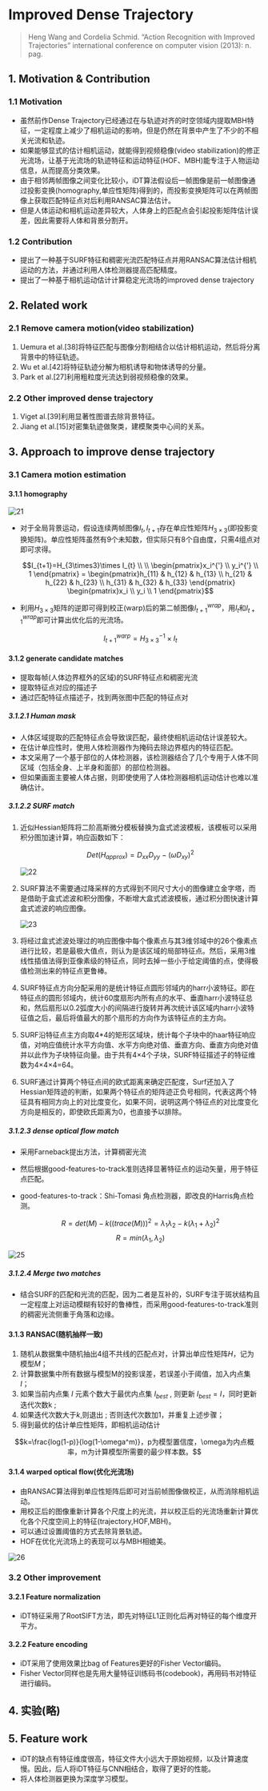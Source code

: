 # Improved Dense Trajectory

> Heng Wang and Cordelia Schmid. “Action Recognition with Improved Trajectories” international conference on computer vision (2013): n. pag.

## 1. Motivation & Contribution

### 1.1 Motivation

- 虽然前作Dense Trajectory已经通过在与轨迹对齐的时空领域内提取MBH特征，一定程度上减少了相机运动的影响，但是仍然在背景中产生了不少的不相关光流和轨迹。
- 如果能够显式的估计相机运动，就能得到视频稳像(video stabilization)的修正光流场，让基于光流场的轨迹特征和运动特征(HOF、MBH)能专注于人物运动信息，从而提高分类效果。
- 由于相邻两帧图像之间变化比较小，iDT算法假设后一帧图像是前一帧图像通过投影变换(homography,单应性矩阵)得到的，而投影变换矩阵可以在两帧图像上获取匹配特征点对后利用RANSAC算法估计。
- 但是人体运动和相机运动差异较大，人体身上的匹配点会引起投影矩阵估计误差，因此需要将人体和背景分割开。

### 1.2 Contribution

- 提出了一种基于SURF特征和稠密光流匹配特征点并用RANSAC算法估计相机运动的方法，并通过利用人体检测器提高匹配精度。
- 提出了一种基于相机运动估计计算稳定光流场的improved dense trajectory

## 2. Related work

### 2.1 Remove camera motion(video stabilization)

1. Uemura et al.[38]将特征匹配与图像分割相结合以估计相机运动，然后将分离背景中的特征轨迹。
2. Wu et al.[42]将特征轨迹分解为相机诱导和物体诱导的分量。
3. Park et al.[27]利用粗粒度光流达到弱视频稳像的效果。

### 2.2 Other improved dense trajectory

1. Viget al.[39]利用显著性图谱去除背景特征。
2. Jiang et al.[15]对密集轨迹做聚类，建模聚类中心间的关系。

## 3. Approach to improve dense trajectory

### 3.1 Camera motion estimation

#### 3.1.1 homography

![21](images/21.png)

- 对于全局背景运动，假设连续两帧图像$I_{t},I_{t+1}$存在单应性矩阵$H_{3\times3}$(即投影变换矩阵)。单应性矩阵虽然有9个未知数，但实际只有8个自由度，只需4组点对即可求得。

    $$I_{t+1}=H_{3\times3}\times I_{t} \\
    \\
    \begin{pmatrix}x_i^{'} \\ y_i^{'} \\ 1 \end{pmatrix} = \begin{pmatrix}h_{11} & h_{12} & h_{13} \\ h_{21} & h_{22} & h_{23} \\ h_{31} & h_{32} & h_{33} \end{pmatrix} \begin{pmatrix}x_i \\ y_i \\ 1 \end{pmatrix}$$
- 利用$H_{3\times3}$矩阵的逆即可得到校正(warp)后的第二帧图像$I_{t+1}^{wrap}$，用$I_{t}$和$I_{t+1}^{wrap}$即可计算出优化后的光流场。

    $$      I_{t+1}^{warp}=H^{-1}_{3\times3}\times I_{t}    $$

#### 3.1.2 generate candidate matches

- 提取每帧(人体边界框外的区域)的SURF特征点和稠密光流
- 提取特征点对应的描述子
- 通过匹配特征点描述子，找到两张图中匹配的特征点对

##### 3.1.2.1 Human mask

- 人体区域提取的匹配特征点会导致误匹配，最终使相机运动估计误差较大。
- 在估计单应性时，使用人体检测器作为掩码去除边界框内的特征匹配。
- 本文采用了一个基于部位的人体检测器，该检测器结合了几个专用于人体不同区域（包括全身、上半身和面部）的部位检测器。
- 但如果画面主要被人体占据，则即使使用了人体检测器相机运动估计也难以准确估计。

##### 3.1.2.2 SURF match

1. 近似Hessian矩阵将二阶高斯微分模板替换为盒式滤波模板，该模板可以采用积分图加速计算，响应函数如下：

    $$Det(H_{approx})=D_{xx}D_{yy}-(\omega D_{xy})^{2} $$

    ![22](images/22.png)

2. SURF算法不需要通过降采样的方式得到不同尺寸大小的图像建立金字塔，而是借助于盒式滤波和积分图像，不断增大盒式滤波模板，通过积分图快速计算盒式滤波的响应图像。

    ![23](images/23.png)

3. 将经过盒式滤波处理过的响应图像中每个像素点与其3维邻域中的26个像素点进行比较，若是最极大值点，则认为是该区域的局部特征点。然后，采用3维线性插值法得到亚像素级的特征点，同时去掉一些小于给定阈值的点，使得极值检测出来的特征点更鲁棒。
4. SURF特征点方向分配采用的是统计特征点圆形邻域内的harr小波特征。即在特征点的圆形邻域内，统计60度扇形内所有点的水平、垂直harr小波特征总和，然后扇形以0.2弧度大小的间隔进行旋转并再次统计该区域内harr小波特征值之后，最后将值最大的那个扇形的方向作为该特征点的主方向。
5. SURF沿特征点主方向取4*4的矩形区域块，统计每个子块中的haar特征响应值，对响应值统计水平方向值、水平方向绝对值、垂直方向、垂直方向绝对值并以此作为子块特征向量。由于共有4×4个子块，SURF特征描述子的特征维数为4×4×4=64。
6. SURF通过计算两个特征点间的欧式距离来确定匹配度，Surf还加入了Hessian矩阵迹的判断，如果两个特征点的矩阵迹正负号相同，代表这两个特征具有相同方向上的对比度变化，如果不同，说明这两个特征点的对比度变化方向是相反的，即使欧氏距离为0，也直接予以排除。

##### 3.1.2.3 dense optical flow match

- 采用Farneback提出方法，计算稠密光流
- 然后根据good-features-to-track准则选择显著特征点的运动矢量，用于特征点匹配。
- good-features-to-track：Shi-Tomasi 角点检测器，即改良的Harris角点检测。

    $$R=det(M)-k((trace(M)))^2=\lambda_1\lambda_2-k(\lambda_1+\lambda_2)^2 $$ $$ R=min(\lambda_1,\lambda_2) $$

![25](images/25.png)

##### 3.1.2.4 Merge two matches

- 结合SURF的匹配和光流的匹配，因为二者是互补的，SURF专注于斑状结构且一定程度上对运动模糊有较好的鲁棒性，而采用good-features-to-track准则的稠密光流侧重于角落和边缘。

#### 3.1.3 RANSAC(随机抽样一致)

1. 随机从数据集中随机抽出4组不共线的匹配点对，计算出单应性矩阵$H$，记为模型$M$；
2. 计算数据集中所有数据与模型M的投影误差，若误差小于阈值，加入内点集 $I$；
3. 如果当前内点集 $I$ 元素个数大于最优内点集 $I_{best}$ , 则更新 $I_{best} = I$，同时更新迭代次数k ;
4. 如果迭代次数大于$k$,则退出 ; 否则迭代次数加1，并重复上述步骤；
5. 得到最优的估计单应性矩阵，即相机运动估计

$$k=\frac{log(1-p)}{log(1-\omega^m)}，p为模型置信度，\omega为内点概率，m为计算模型所需要的最少样本数。$$

#### 3.1.4 warped optical flow(优化光流场)

- 由RANSAC算法得到单应性矩阵后即可对当前帧图像做校正，从而消除相机运动。
- 用校正后的图像重新计算各个尺度上的光流，并以校正后的光流场重新计算优化各个尺度空间上的特征(trajectory,HOF,MBH)。
- 可以通过设置阈值的方式去除背景轨迹。
- HOF在优化光流场上的表现可以与MBH相媲美。

![26](images/26.png)

### 3.2 Other improvement

#### 3.2.1 Feature normalization

- iDT特征采用了RootSIFT方法，即先对特征L1正则化后再对特征的每个维度开平方。

#### 3.2.2 Feature encoding

- iDT采用了使用效果比bag of Features更好的Fisher Vector编码。
- Fisher Vector同样也是先用大量特征训练码书(codebook)，再用码书对特征进行编码。

## 4. 实验(略)

## 5. Feature work

- iDT的缺点有特征维度很高，特征文件大小远大于原始视频，以及计算速度慢。因此，后人将iDT特征与CNN相结合，取得了更好的性能。
- 将人体检测器更换为深度学习模型。
